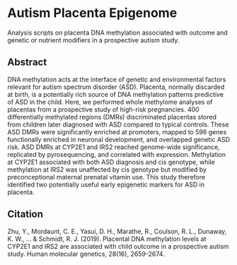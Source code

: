 # Autism Placenta Epigenome
Analysis scripts on placenta DNA methylation associated with outcome and genetic or nutrient modifiers in a prospective autism study.

## Abstract
DNA methylation acts at the interface of genetic and environmental factors relevant for autism spectrum disorder (ASD). Placenta, normally discarded at birth, is a potentially rich source of DNA methylation patterns predictive of ASD in the child. Here, we performed whole methylome analyses of placentas from a prospective study of high-risk pregnancies. 400 differentially methylated regions (DMRs) discriminated placentas stored from children later diagnosed with ASD compared to typical controls. These ASD DMRs were significantly enriched at promoters, mapped to 596 genes functionally enriched in neuronal development, and overlapped genetic ASD risk. ASD DMRs at CYP2E1 and IRS2 reached genome-wide significance, replicated by pyrosequencing, and correlated with expression. Methylation at CYP2E1 associated with both ASD diagnosis and cis genotype, while methylation at IRS2 was unaffected by cis genotype but modified by preconceptional maternal prenatal vitamin use. This study therefore identified two potentially useful early epigenetic markers for ASD in placenta.

## Citation
Zhu, Y., Mordaunt, C. E., Yasui, D. H., Marathe, R., Coulson, R. L., Dunaway, K. W., ... & Schmidt, R. J. (2019). Placental DNA methylation levels at CYP2E1 and IRS2 are associated with child outcome in a prospective autism study. Human molecular genetics, 28(16), 2659-2674.
